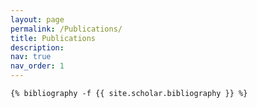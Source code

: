 ```yaml
---
layout: page
permalink: /Publications/
title: Publications
description: 
nav: true
nav_order: 1
---
```

<!-- _pages/publications.md -->
<div class="publications">

    {% bibliography -f {{ site.scholar.bibliography }} %}

</div>
